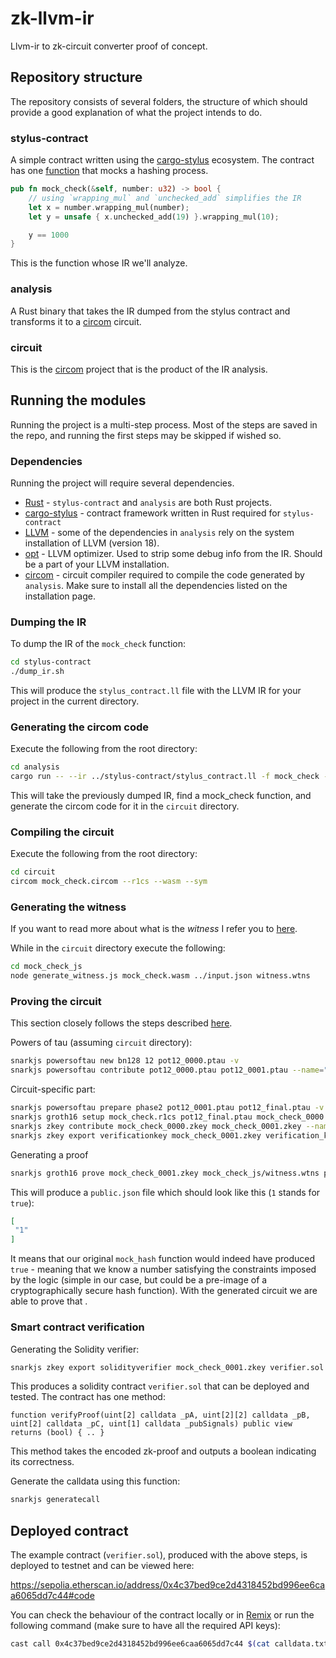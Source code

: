 # zk-llvm-ir
Llvm-ir to zk-circuit converter proof of concept. 

## Repository structure
The repository consists of several folders, the structure of which should provide a good explanation of what the project intends to do.

### stylus-contract
A simple contract written using the [cargo-stylus](https://github.com/OffchainLabs/cargo-stylus) ecosystem.
The contract has one [function](./stylus-contract/src/lib.rs) that mocks a hashing process.

```rust
pub fn mock_check(&self, number: u32) -> bool {
    // using `wrapping_mul` and `unchecked_add` simplifies the IR
    let x = number.wrapping_mul(number);
    let y = unsafe { x.unchecked_add(19) }.wrapping_mul(10);

    y == 1000
}
```
This is the function whose IR we'll analyze. 

### analysis
A Rust binary that takes the IR dumped from the stylus contract and transforms it to a [circom](https://docs.circom.io/) circuit.

### circuit
This is the [circom](https://docs.circom.io/) project that is the product of the IR analysis.

## Running the modules

Running the project is a multi-step process. Most of the steps are saved in the repo, and running the first steps may be skipped if wished so.

### Dependencies

Running the project will require several dependencies. 

- [Rust](https://www.rust-lang.org/) - `stylus-contract` and `analysis` are both Rust projects.
- [cargo-stylus](https://github.com/OffchainLabs/cargo-stylus?tab=readme-ov-file#installing-with-cargo) - contract framework written in Rust required for `stylus-contract`
- [LLVM](https://llvm.org/docs/GettingStarted.html) - some of the dependencies in `analysis` rely on the system installation of LLVM (version 18).
- [opt](https://llvm.org/docs/CommandGuide/opt.html) - LLVM optimizer. Used to strip some debug info from the IR. Should be a part of your LLVM installation.
- [circom](https://docs.circom.io/getting-started/installation/) - circuit compiler required to compile the code generated by `analysis`. Make sure to install all the dependencies listed on the installation page.

### Dumping the IR

To dump the IR of the `mock_check` function:
```bash
cd stylus-contract
./dump_ir.sh
```
This will produce the `stylus_contract.ll` file with the LLVM IR for your project in the current directory.

### Generating the circom code 

Execute the following from the root directory:
```bash
cd analysis
cargo run -- --ir ../stylus-contract/stylus_contract.ll -f mock_check -o ../circuit/mock_check.circom
```
This will take the previously dumped IR, find a mock_check function, and generate the circom code for it in the `circuit` directory.

### Compiling the circuit

Execute the following from the root directory:
```bash
cd circuit
circom mock_check.circom --r1cs --wasm --sym
```

### Generating the witness

If you want to read more about what is the *witness* I refer you to [here](https://docs.circom.io/getting-started/computing-the-witness/#what-is-a-witness).

While in the `circuit` directory execute the following:
```bash
cd mock_check_js
node generate_witness.js mock_check.wasm ../input.json witness.wtns 
```

### Proving the circuit

This section closely follows the steps described [here](https://docs.circom.io/getting-started/proving-circuits/).

Powers of tau (assuming `circuit` directory):

```bash
snarkjs powersoftau new bn128 12 pot12_0000.ptau -v
snarkjs powersoftau contribute pot12_0000.ptau pot12_0001.ptau --name="first" -v
```

Circuit-specific part:

```bash
snarkjs powersoftau prepare phase2 pot12_0001.ptau pot12_final.ptau -v
snarkjs groth16 setup mock_check.r1cs pot12_final.ptau mock_check_0000.zkey
snarkjs zkey contribute mock_check_0000.zkey mock_check_0001.zkey --name="somename" -v
snarkjs zkey export verificationkey mock_check_0001.zkey verification_key.json
```

Generating a proof

```bash
snarkjs groth16 prove mock_check_0001.zkey mock_check_js/witness.wtns proof.json public.json
```

This will produce a `public.json` file which should look like this (`1` stands for `true`):

```json
[
 "1"
]
```

It means that our original `mock_hash` function would indeed have produced `true` - meaning that we know a number satisfying the constraints imposed by the logic (simple in our case, but could be a pre-image of a cryptographically secure hash function). With the generated circuit we are able to prove that .


### Smart contract verification

Generating the Solidity verifier:

```bash
snarkjs zkey export solidityverifier mock_check_0001.zkey verifier.sol
```
This produces a solidity contract `verifier.sol` that can be deployed and tested.
The contract has one method:
```
function verifyProof(uint[2] calldata _pA, uint[2][2] calldata _pB, uint[2] calldata _pC, uint[1] calldata _pubSignals) public view returns (bool) { .. }
```
This method takes the encoded zk-proof and outputs a boolean indicating its correctness.

Generate the calldata using this function:

```bash
snarkjs generatecall
```

## Deployed contract

The example contract (`verifier.sol`), produced with the above steps, is deployed to testnet and can be viewed here:

https://sepolia.etherscan.io/address/0x4c37bed9ce2d4318452bd996ee6caa6065dd7c44#code

You can check the behaviour of the contract locally or in [Remix](https://remix-project.org/?lang=en) or run the following command (make sure to have all the required API keys):

```bash
cast call 0x4c37bed9ce2d4318452bd996ee6caa6065dd7c44 $(cat calldata.txt) --rpc-url https://eth-sepolia.blastapi.io/your-key # or different rpc
```



